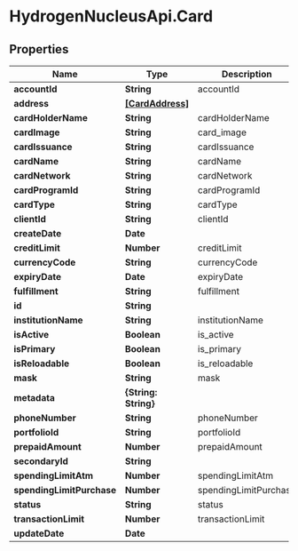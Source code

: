 # HydrogenNucleusApi.Card

## Properties
Name | Type | Description | Notes
------------ | ------------- | ------------- | -------------
**accountId** | **String** | accountId | [optional] 
**address** | [**[CardAddress]**](CardAddress.md) |  | [optional] 
**cardHolderName** | **String** | cardHolderName | 
**cardImage** | **String** | card_image | [optional] 
**cardIssuance** | **String** | cardIssuance | 
**cardName** | **String** | cardName | 
**cardNetwork** | **String** | cardNetwork | [optional] 
**cardProgramId** | **String** | cardProgramId | [optional] 
**cardType** | **String** | cardType | 
**clientId** | **String** | clientId | 
**createDate** | **Date** |  | [optional] 
**creditLimit** | **Number** | creditLimit | [optional] 
**currencyCode** | **String** | currencyCode | 
**expiryDate** | **Date** | expiryDate | [optional] 
**fulfillment** | **String** | fulfillment | [optional] 
**id** | **String** |  | [optional] 
**institutionName** | **String** | institutionName | 
**isActive** | **Boolean** | is_active | [optional] 
**isPrimary** | **Boolean** | is_primary | [optional] 
**isReloadable** | **Boolean** | is_reloadable | [optional] 
**mask** | **String** | mask | [optional] 
**metadata** | **{String: String}** |  | [optional] 
**phoneNumber** | **String** | phoneNumber | [optional] 
**portfolioId** | **String** | portfolioId | [optional] 
**prepaidAmount** | **Number** | prepaidAmount | [optional] 
**secondaryId** | **String** |  | [optional] 
**spendingLimitAtm** | **Number** | spendingLimitAtm | [optional] 
**spendingLimitPurchase** | **Number** | spendingLimitPurchase | [optional] 
**status** | **String** | status | [optional] 
**transactionLimit** | **Number** | transactionLimit | [optional] 
**updateDate** | **Date** |  | [optional] 


